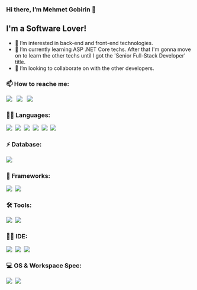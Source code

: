 ### Hi there, I’m Mehmet Gobirin 👋
## I'm a Software Lover!

- 👀 I’m interested in back-end and front-end technologies.
- 🌱 I’m currently learning ASP .NET Core techs. After that I'm gonna move on to learn the other techs until I got the 'Senior Full-Stack Developer' title. 
- 💞️ I’m looking to collaborate on with the other developers.

### 📫 How to reache me:
[<img src = "https://img.shields.io/badge/LinkedIn-0077B5?style=for-the-badge&logo=linkedin&logoColor=white" />](https://www.linkedin.com/in/mehmet-gobirin-tanirgan) &nbsp;
[<img src = "https://img.shields.io/badge/Gmail-D14836?style=for-the-badge&logo=gmail&logoColor=white" />](https://mail.google.com/mail/?view=cm&fs=1&tf=1&to=mehmet.g.tanirgan@gmail.com) &nbsp;
[<img src = "https://img.shields.io/badge/-Hackerrank-2EC866?style=for-the-badge&logo=HackerRank&logoColor=white" />](https://www.hackerrank.com/mehmetgtanirgan)

### 👩‍💻 Languages:
<img src = "https://img.shields.io/badge/C-00599C?style=for-the-badge&logo=c&logoColor=white" />&nbsp;
<img src = "https://img.shields.io/badge/C%2B%2B-00599C?style=for-the-badge&logo=c%2B%2B&logoColor=white" />&nbsp;
<img src = "https://img.shields.io/badge/C%23-239120?style=for-the-badge&logo=c-sharp&logoColor=white" />&nbsp;
<img src = "https://img.shields.io/badge/HTML5-E34F26?style=for-the-badge&logo=html5&logoColor=white" />&nbsp;
<img src = "https://img.shields.io/badge/CSS3-1572B6?style=for-the-badge&logo=css3&logoColor=white" />&nbsp;
<img src = "https://img.shields.io/badge/JavaScript-F7DF1E?style=for-the-badge&logo=javascript&logoColor=black" />&nbsp;

### ⚡ Database:
<img src = "https://img.shields.io/badge/Microsoft%20SQL%20Sever-CC2927?style=for-the-badge&logo=microsoft%20sql%20server&logoColor=white" />&nbsp;

### 🚀 Frameworks:
<img src = "https://img.shields.io/badge/.NET-512BD4?style=for-the-badge&logo=dotnet&logoColor=white" />&nbsp;
<img src = "https://img.shields.io/badge/Bootstrap-563D7C?style=for-the-badge&logo=bootstrap&logoColor=white" />&nbsp;

### 🛠️ Tools:
<img src = "https://img.shields.io/badge/Git-F05032?style=for-the-badge&logo=git&logoColor=white" />&nbsp;
<img src = "https://img.shields.io/badge/Postman-FF6C37?style=for-the-badge&logo=Postman&logoColor=white" />&nbsp;

### 👩‍💻 IDE:
<img src = "https://img.shields.io/badge/Visual_Studio-5C2D91?style=for-the-badge&logo=visual%20studio&logoColor=white" />&nbsp;
<img src = "https://img.shields.io/badge/Visual_Studio_Code-0078D4?style=for-the-badge&logo=visual%20studio%20code&logoColor=white" />&nbsp;
<img src = "https://img.shields.io/badge/Arduino_IDE-00979D?style=for-the-badge&logo=arduino&logoColor=white" />&nbsp;

### 💻 OS & Workspace Spec:
<img src = "https://img.shields.io/badge/Windows-0078D6?style=for-the-badge&logo=windows&logoColor=white" />&nbsp;
<img src = "https://img.shields.io/badge/AMD-ED1C24?style=for-the-badge&logo=amd&logoColor=white" />&nbsp;



<!---
MehmetGobirinTanirgan/MehmetGobirinTanirgan is a ✨ special ✨ repository because its `README.md` (this file) appears on your GitHub profile.
You can click the Preview link to take a look at your changes.
--->

